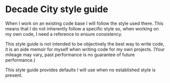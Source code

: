 # Decade City style guide

When I work on an existing code base I will follow the style used there.  This means that I do not inherently follow a specific style so, when working on my own code, I need a reference to ensure consistency.

This style guide is not intended to be objectively the best way to write code, it is an aide memoir for myself when writing code for my own projects.  (Your mileage may vary, past performance is no guarantee of future performance.)

This style guide provides defaults I will use when no established style is present.
